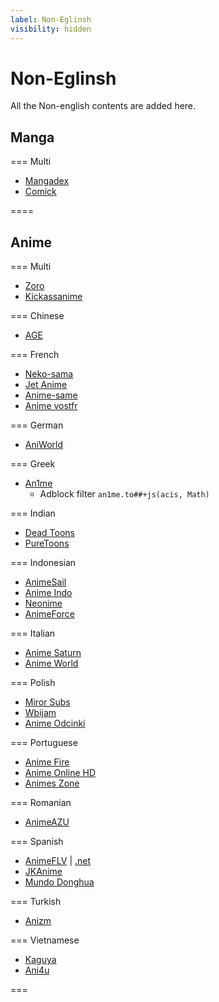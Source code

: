 ```yaml
---
label: Non-Eglinsh
visibility: hidden
---
```

# Non-Eglinsh

All the Non-english contents are added here.

## Manga

=== Multi
- [Mangadex](https://mangadex.org/)
- [Comick](https://comick.app/home)

====


## Anime

=== Multi
- [Zoro](https://zoro.to/)
- [Kickassanime](https://kaas.am/)

=== Chinese
- [AGE](https://www.agemys.vip/)

=== French
- [Neko-sama](https://www.neko-sama.fr/)
- [Jet Anime](https://vww.jetanimes.com/)
- [Anime-same](https://anime-sama.fr/)
- [Anime vostfr](https://animevostfr.tv/)

=== German
- [AniWorld](https://aniworld.to/)

=== Greek
- [An1me](https://an1me.to/)
    - Adblock filter `an1me.to##+js(acis, Math)`

=== Indian
- [Dead Toons](https://www.deadtoons.co/)
- [PureToons](https://puretoons.cc/)

=== Indonesian
- [AnimeSail](https://154.26.137.28/)
- [Anime Indo](https://animeindo.cfd/)
- [Neonime](https://neonime.fun/)
- [AnimeForce](https://www.animeforce.it/)

=== Italian
- [Anime Saturn](https://www.animesaturn.tv/)
- [Anime World](https://www.animeworld.tv/)

=== Polish
- [Miror Subs](https://miorosubs.pl/)
- [Wbijam](https://wbijam.pl/)
- [Anime Odcinki](https://anime-odcinki.pl/)

=== Portuguese
- [Anime Fire](https://animefire.net/)
- [Anime Online HD](https://animesonlinehd.vip/)
- [Animes Zone](https://animeszone.net/)

=== Romanian
- [AnimeAZU](https://www.animeazu.net/)

=== Spanish
- [AnimeFLV](https://animeflv.io/) | [.net](https://www3.animeflv.net/)
- [JKAnime](https://jkanime.net/)
- [Mundo Donghua](https://www.mundodonghua.com/)

=== Turkish
- [Anizm](https://anizm.net/)

=== Vietnamese
- [Kaguya](https://kaguya.app/)
- [Ani4u](https://ani4u.org/)

===
